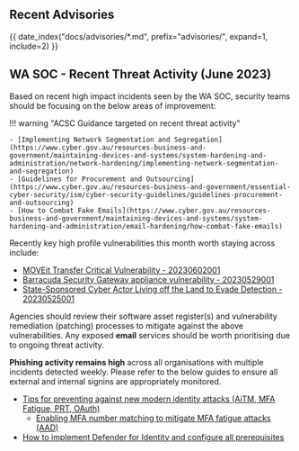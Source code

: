 ## Recent Advisories

{{ date_index("docs/advisories/*.md", prefix="advisories/", expand=1, include=2) }}

## WA SOC - Recent Threat Activity (June 2023)

Based on recent high impact incidents seen by the WA SOC, security teams should be focusing on the below areas of improvement:

!!! warning "ACSC Guidance targeted on recent threat activity"

    - [Implementing Network Segmentation and Segregation](https://www.cyber.gov.au/resources-business-and-government/maintaining-devices-and-systems/system-hardening-and-administration/network-hardening/implementing-network-segmentation-and-segregation)
    - [Guidelines for Procurement and Outsourcing](https://www.cyber.gov.au/resources-business-and-government/essential-cyber-security/ism/cyber-security-guidelines/guidelines-procurement-and-outsourcing)
    - [How to Combat Fake Emails](https://www.cyber.gov.au/resources-business-and-government/maintaining-devices-and-systems/system-hardening-and-administration/email-hardening/how-combat-fake-emails)

Recently key high profile vulnerabilities this month worth staying across include:

- [MOVEit Transfer Critical Vulnerability - 20230602001](advisories/20230602001-MOVEit-File-Transfer-Vulnerability.md)
- [Barracuda Security Gateway appliance vulnerability -  20230529001](advisories/20230529001-Barracuda-Security-Gateway-Appliance-Vulnerability.md)
- [State-Sponsored Cyber Actor Living off the Land to Evade Detection - 20230525001](advisories/20230525001-State-Sponsored-Cyber-Actor-Living-off-the-Land-to-Evade-Detection.md)

Agencies should review their software asset register(s) and vulnerability remediation (patching) processes to mitigate against the above vulnerabilities. Any exposed **email** services should be worth prioritising due to ongoing threat activity.

**Phishing activity remains high** across all organisations with multiple incidents detected weekly. Please refer to the below guides to ensure all external and internal signins are appropriately monitored.

- [Tips for preventing against new modern identity attacks (AiTM, MFA Fatigue, PRT, OAuth)](https://jeffreyappel.nl/tips-for-preventing-against-new-modern-identity-attacks-aitm-mfa-fatigue-prt-oauth/)
  - [Enabling MFA number matching to mitigate MFA fatigue attacks (AAD)](https://learn.microsoft.com/en-us/azure/active-directory/authentication/how-to-mfa-number-match#enable-number-matching-in-the-portal)
- [How to implement Defender for Identity and configure all prerequisites](https://jeffreyappel.nl/how-to-implement-defender-for-identity-and-configure-all-prerequisites/)
